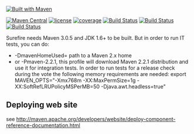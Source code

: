 [![Built with Maven](http://maven.apache.org/images/logos/maven-feather.png)](https://maven.apache.org/surefire/)

[![Maven Central](https://maven-badges.herokuapp.com/maven-central/org.apache.maven.surefire/surefire/badge.svg?style=flat)](https://maven-badges.herokuapp.com/maven-central/org.apache.maven.surefire/surefire)
[![license](http://img.shields.io/:license-apache-blue.svg)](http://www.apache.org/licenses/LICENSE-2.0.html)
[![coverage](https://img.shields.io/jenkins/c/https/builds.apache.org/maven-surefire.svg)](https://img.shields.io/jenkins/c/https/builds.apache.org/maven-surefire.svg)
[![Build Status](https://builds.apache.org/job/maven-surefire/badge/icon)](https://builds.apache.org/job/maven-surefire)
[![Build Status](https://builds.apache.org/job/maven-surefire-windows/badge/icon)](https://builds.apache.org/job/maven-surefire-windows)
[![Build Status](https://builds.apache.org/job/maven-surefire-mvn-2.2.1/badge/icon)](https://builds.apache.org/job/maven-surefire-mvn-2.2.1)

Surefire needs Maven 3.0.5 and JDK 1.6+ to be built.
But in order to run IT tests, you can do:
* -DmavenHomeUsed= path to a Maven 2.x home
* or -Pmaven-2.2.1, this profile will download Maven 2.2.1 distribution and use it for integration tests.
In order to run tests for a release check during the vote the following memory requirements are needed:
export MAVEN_OPTS="-Xmx768m -XX:MaxPermSize=1g -XX:SoftRefLRUPolicyMSPerMB=50 -Djava.awt.headless=true"

Deploying web site
------------------

see http://maven.apache.org/developers/website/deploy-component-reference-documentation.html
